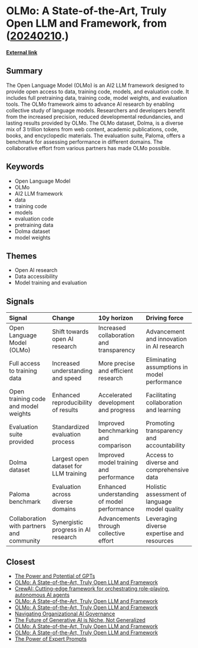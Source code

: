 # __OLMo: A State-of-the-Art, Truly Open LLM and Framework__, from ([20240210](https://kghosh.substack.com/p/20240210).)

__[External link](https://allenai.org/olmo?blaid=5598793)__



## Summary

The Open Language Model (OLMo) is an AI2 LLM framework designed to provide open access to data, training code, models, and evaluation code. It includes full pretraining data, training code, model weights, and evaluation tools. The OLMo framework aims to advance AI research by enabling collective study of language models. Researchers and developers benefit from the increased precision, reduced developmental redundancies, and lasting results provided by OLMo. The OLMo dataset, Dolma, is a diverse mix of 3 trillion tokens from web content, academic publications, code, books, and encyclopedic materials. The evaluation suite, Paloma, offers a benchmark for assessing performance in different domains. The collaborative effort from various partners has made OLMo possible.

## Keywords

* Open Language Model
* OLMo
* AI2 LLM framework
* data
* training code
* models
* evaluation code
* pretraining data
* Dolma dataset
* model weights

## Themes

* Open AI research
* Data accessibility
* Model training and evaluation

## Signals

| Signal                                    | Change                                | 10y horizon                                 | Driving force                                 |
|:------------------------------------------|:--------------------------------------|:--------------------------------------------|:----------------------------------------------|
| Open Language Model (OLMo)                | Shift towards open AI research        | Increased collaboration and transparency    | Advancement and innovation in AI research     |
| Full access to training data              | Increased understanding and speed     | More precise and efficient research         | Eliminating assumptions in model performance  |
| Open training code and model weights      | Enhanced reproducibility of results   | Accelerated development and progress        | Facilitating collaboration and learning       |
| Evaluation suite provided                 | Standardized evaluation process       | Improved benchmarking and comparison        | Promoting transparency and accountability     |
| Dolma dataset                             | Largest open dataset for LLM training | Improved model training and performance     | Access to diverse and comprehensive data      |
| Paloma benchmark                          | Evaluation across diverse domains     | Enhanced understanding of model performance | Holistic assessment of language model quality |
| Collaboration with partners and community | Synergistic progress in AI research   | Advancements through collective effort      | Leveraging diverse expertise and resources    |

## Closest

* [The Power and Potential of GPTs](a7a5e8b41b65f1390a0098e577dbea46)
* [OLMo: A State-of-the-Art, Truly Open LLM and Framework](51e3ea62151b1423eeea4393a4ab7abc)
* [CrewAI: Cutting-edge framework for orchestrating role-playing, autonomous AI agents](543adbc464aef62641d41e2cb77fac21)
* [OLMo: A State-of-the-Art, Truly Open LLM and Framework](51e3ea62151b1423eeea4393a4ab7abc)
* [OLMo: A State-of-the-Art, Truly Open LLM and Framework](51e3ea62151b1423eeea4393a4ab7abc)
* [Navigating Organizational AI Governance](ae5781502d3793bed9753abfaaae817c)
* [The Future of Generative AI is Niche, Not Generalized](8dd10f0dc4f44fa3a381c7f37fbcb8fc)
* [OLMo: A State-of-the-Art, Truly Open LLM and Framework](51e3ea62151b1423eeea4393a4ab7abc)
* [OLMo: A State-of-the-Art, Truly Open LLM and Framework](51e3ea62151b1423eeea4393a4ab7abc)
* [The Power of Expert Prompts](52ec2cf0aebdc7af56249f1702652ebe)